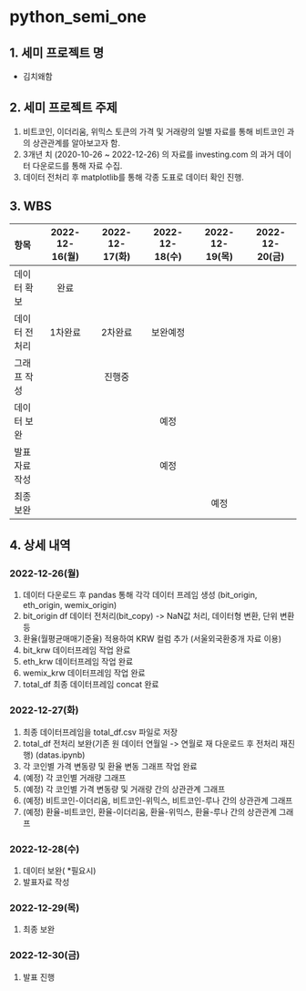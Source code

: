 # python_semi_one
## 1. 세미 프로젝트 명
- 김치왜함

## 2. 세미 프로젝트 주제
1. 비트코인, 이더리움, 위믹스 토큰의 가격 및 거래량의 일별 자료를 통해 비트코인 과의 상관관계를 알아보고자 함.
2. 3개년 치 (2020-10-26 ~ 2022-12-26) 의 자료를 investing.com 의 과거 데이터 다운로드를 통해 자료 수집.
3. 데이터 전처리 후 matplotlib를 통해 각종 도표로 데이터 확인 진행.

## 3. WBS
|항목|2022-12-16(월)|2022-12-17(화)|2022-12-18(수)|2022-12-19(목)|2022-12-20(금)|
|:-|:-:|:-:|:-:|:-:|:-:|
|데이터 확보|완료|||||
|데이터 전처리|1차완료|2차완료|보완예정|||
|그래프 작성||진행중||||
|데이터 보완|||예정|||
|발표자료 작성|||예정|||
|최종 보완||||예정||


## 4. 상세 내역
### 2022-12-26(월)
1.  데이터 다운로드 후 pandas 통해 각각 데이터 프레임 생성 (bit_origin, eth_origin, wemix_origin)
2. bit_origin df 데이터 전처리(bit_copy) -> NaN값 처리, 데이터형 변환, 단위 변환 등
3. 환율(월평균매매기준율) 적용하여 KRW 컬럼 추가 (서울외국환중개 자료 이용)
4. bit_krw 데이터프레임 작업 완료
5. eth_krw 데이터프레임 작업 완료
6. wemix_krw 데이터프레임 작업 완료
7. total_df 최종 데이터프레임 concat 완료

### 2022-12-27(화)
1. 최종 데이터프레임을 total_df.csv 파일로 저장
2. total_df 전처리 보완(기존 원 데이터 연월일 -> 연월로 재 다운로드 후 전처리 재진행) (datas.ipynb)
3. 각 코인별 가격 변동량 및 환율 변동 그래프 작업 완료
4. (예정) 각 코인별 거래량 그래프
5. (예정) 각 코인별 가격 변동량 및 거래량 간의 상관관계 그래프
6. (예정) 비트코인-이더리움, 비트코인-위믹스, 비트코인-루나 간의 상관관계 그래프
7. (예정) 환율-비트코인, 환율-이더리움, 환율-위믹스, 환율-루나 간의 상관관계 그래프

### 2022-12-28(수)
1. 데이터 보완( *필요시)
2. 발표자료 작성

### 2022-12-29(목)
1. 최종 보완

### 2022-12-30(금)
1. 발표 진행